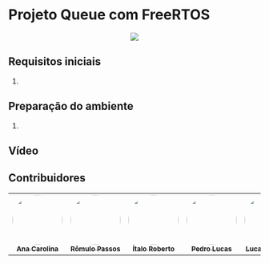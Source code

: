 # Projeto Queue com FreeRTOS
<p align="center"><img src="https://img.shields.io/static/v1?label=Status&message=Em Construção 🚧&color=7159c1&style=for-the-badge&logo=ghost"/></p>

## Requisitos iniciais
1. 

## Preparação do ambiente
1. 

## Vídeo

## Contribuidores
<table align="center">
   <tr>
     <td align="center"><a href="https://github.com/acarolinabessa"><img style="border-radius: 50%;" src="https://avatars.githubusercontent.com/u/34398554?v=4" width="100px;" alt=""/><br /><sub><b>Ana Carolina</b></sub></a><br /></td>
     <td align="center"><a href="https://github.com/RomuloPj"><img style="border-radius: 50%;" src="https://avatars.githubusercontent.com/u/80053233?v=4" width="100px;" alt=""/><br /><sub><b>Rômulo Passos</b></sub></a><br /></td>
     <td align="center"><a href="https://github.com/ItaloRLima"><img style="border-radius: 50%;" src="https://avatars.githubusercontent.com/u/80054825?v=4" width="100px;" alt=""/><br /><sub><b>Ítalo Roberto</b></sub></a><br /></td>
     <td align="center"><a href="https://github.com/PedroTomazeti"><img style="border-radius: 50%;" src="https://avatars.githubusercontent.com/u/80048556?v=4?v=4" width="100px;" alt=""/><br /><sub><b>Pedro Lucas</b></sub></a><br /></td>
     <td align="center"><a href="https://github.com/lucasviniciusfr"><img style="border-radius: 50%;" src="https://avatars.githubusercontent.com/u/38857468?v=4" width="100px;" alt=""/><br /><sub><b>Lucas Vinicius</b></sub></a><br /></td>
   </tr>
 </table>
